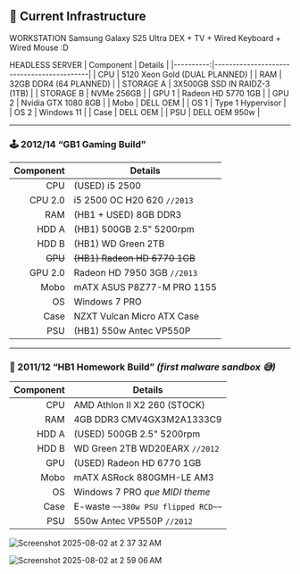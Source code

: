 ## 🔧 Current Infrastructure

WORKSTATION 
Samsung Galaxy S25 Ultra DEX + TV + Wired Keyboard + Wired Mouse :D

HEADLESS SERVER
| Component | Details                                   |
|----------:|-------------------------------------------|
| CPU       | 5120 Xeon Gold (DUAL PLANNED)             |
| RAM       | 32GB DDR4 (64 PLANNED)                    |
| STORAGE A | 3X500GB SSD IN RAIDZ-3 (1TB)              |
| STORAGE B | NVMe 256GB                                |
| GPU 1     | Radeon HD 5770 1GB                        |
| GPU 2     | Nvidia GTX 1080 8GB                       |
| Mobo      | DELL OEM                                  |
| OS 1      | Type 1 Hypervisor                         |
| OS 2      | Windows 11                                |
| Case      | DELL OEM                                  |
| PSU       | DELL OEM 950w                             |

---

### 🕹️ 2012/14 “GB1 Gaming Build”

| Component | Details                                   |
|----------:|-------------------------------------------|
| CPU       | (USED) i5 2500                            |
| CPU 2.0   | i5 2500 OC H20 620 `//2013`               |
| RAM       | (HB1 + USED) 8GB DDR3                     |
| HDD A     | (HB1) 500GB 2.5" 5200rpm                  |
| HDD B     | (HB1) WD Green 2TB                        |
| ~~GPU~~   | ~~(HB1) Radeon HD 6770 1GB~~              |
| GPU 2.0   | Radeon HD 7950 3GB `//2013`               |
| Mobo      | mATX ASUS P8Z77-M PRO 1155                |
| OS        | Windows 7 PRO                             |
| Case      | NZXT Vulcan Micro ATX Case                |
| PSU       | (HB1) 550w Antec VP550P                   |

---

### 🧪 2011/12 “HB1 Homework Build” *(first malware sandbox 😅)*

| Component | Details                                     |
|----------:|---------------------------------------------|
| CPU       | AMD Athlon II X2 260 (STOCK)                |
| RAM       | 4GB DDR3 CMV4GX3M2A1333C9                   |
| HDD A     | (USED) 500GB 2.5" 5200rpm                   |
| HDD B     | WD Green 2TB WD20EARX `//2012`              |
| GPU       | (USED) Radeon HD 6770 1GB                   |
| Mobo      | mATX ASRock 880GMH-LE AM3                   |
| OS        | Windows 7 PRO *que MIDI theme*              |
| Case      | E-waste `~~380w PSU flipped RCD~~`          |
| PSU       | 550w Antec VP550P `//2012`                  |

![Screenshot 2025-08-02 at 2 37 32 AM](https://github.com/user-attachments/assets/013ede3d-d133-4e64-bc91-ccaaf8d5a913)

![Screenshot 2025-08-02 at 2 59 06 AM](https://github.com/user-attachments/assets/c57979a1-cd7e-4a13-9219-6167c8b51c52)
